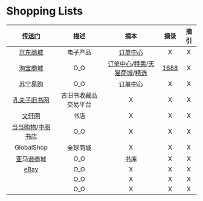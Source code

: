 # Shopping Lists

| [传送门](../navigation.md) | 描述 | 摘本 | 摘录 | 摘引 |
|:---:|:---:|:---:|:---:|:---:|
| [京东商城](https://www.jd.com/) | 电子产品 | [订单中心](https://order.jd.com/center/list.action) | X | X |
| [淘宝商城](https://ai.taobao.com/) | O_O | [订单中心](https://buyertrade.taobao.com/trade/itemlist/list_bought_items.htm)/[特卖](https://temai.taobao.com/)/[天猫商城](https://www.tmall.com/)/[精选](https://pages.tmall.com/wow/portal/act/jxtmall) | [1688](https://www.1688.com/) | X |
| [苏宁易购](https://www.suning.com/) | O_O | [订单中心](https://order.suning.com/order/orderList.do) | X | X |
| [孔夫子旧书网](https://www.kongfz.com/) | 古旧书收藏品交易平台 | X | X | X |
| [文轩网](https://www.winxuan.com/) | 书店 | X | X | X |
| [当当购物](http://www.dangdang.com/)/[中图书店](http://www.bookschina.com/) | O_O | X | X | X |
| GlobalShop | 全球商城 | X | X | X |
| [亚马逊商城](https://www.amazon.cn/) | O_O | [书库](https://www.amazon.cn/b?ie=UTF8&node=1974754071) | X | X |
| [eBay](https://www.ebay.com/) | O_O | X | X | X |
| []() | O_O | X | X | X |
| []() | O_O | X | X | X |
